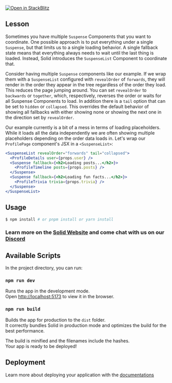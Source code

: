 [![Open in StackBlitz](https://developer.stackblitz.com/img/open_in_stackblitz.svg)](https://stackblitz.com/github/edivados/solid-tutorials/tree/main/tutorials/async_suspense_list?file=src/mock-api.jsx,src/profile.jsx,src/main.jsx)

## Lesson

Sometimes you have multiple `Suspense` Components that you want to coordinate. One possible approach is to put everything under a single `Suspense`, but that limits us to a single loading behavior. A single fallback state means that everything always needs to wait until the last thing is loaded. Instead, Solid introduces the `SuspenseList` Component to coordinate that.

Consider having multiple `Suspense` components like our example. If we wrap them with a `SuspenseList` configured with `revealOrder` of `forwards`, they will render in the order they appear in the tree regardless of the order they load. This reduces the page jumping around. You can set `revealOrder` to `backwards` or `together`, which, respectively, reverses the order or waits for all Suspense Components to load. In addition there is a `tail` option that can be set to `hidden` or `collapsed`. This overrides the default behavior of showing all fallbacks with either showing none or showing the next one in the direction set by `revealOrder`.

Our example currently is a bit of a mess in terms of loading placeholders. While it loads all the data independently we are often showing multiple placeholders depending on the order data loads in. Let's wrap our `ProfilePage` component's JSX in a `<SuspenseList>`:

```jsx
<SuspenseList revealOrder="forwards" tail="collapsed">
  <ProfileDetails user={props.user} />
  <Suspense fallback={<h2>Loading posts...</h2>}>
    <ProfileTimeline posts={props.posts} />
  </Suspense>
  <Suspense fallback={<h2>Loading fun facts...</h2>}>
    <ProfileTrivia trivia={props.trivia} />
  </Suspense>
</SuspenseList>
```


## Usage

```bash
$ npm install # or pnpm install or yarn install
```

### Learn more on the [Solid Website](https://solidjs.com) and come chat with us on our [Discord](https://discord.com/invite/solidjs)

## Available Scripts

In the project directory, you can run:

### `npm run dev`

Runs the app in the development mode.<br>
Open [http://localhost:5173](http://localhost:5173) to view it in the browser.

### `npm run build`

Builds the app for production to the `dist` folder.<br>
It correctly bundles Solid in production mode and optimizes the build for the best performance.

The build is minified and the filenames include the hashes.<br>
Your app is ready to be deployed!

## Deployment

Learn more about deploying your application with the [documentations](https://vitejs.dev/guide/static-deploy.html)
